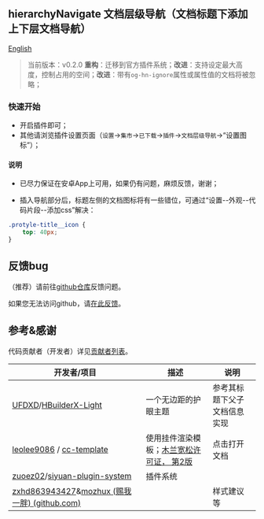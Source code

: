 ## hierarchyNavigate 文档层级导航（文档标题下添加上下层文档导航）

[English](README.md)

> 当前版本：v0.2.0 **重构**：迁移到官方插件系统；**改进**：支持设定最大高度，控制占用的空间；**改进**：带有`og-hn-ignore`属性或属性值的文档将被忽略；

### 快速开始

- 开启插件即可；
- 其他请浏览插件设置页面（`设置`→`集市`→`已下载`→`插件`→`文档层级导航`→“设置图标”）；

#### 说明

- 已尽力保证在安卓App上可用，如果仍有问题，麻烦反馈，谢谢；

- 插入导航部分后，标题左侧的文档图标将有一些错位，可通过“设置--外观--代码片段--添加css”解决：

```css
.protyle-title__icon {
    top: 40px;
}
```



## 反馈bug

（推荐）请前往[github仓库](https://github.com/OpaqueGlass/syplugin-my-plugin-collection)反馈问题。

如果您无法访问github，请[在此反馈](https://wj.qq.com/s2/12395364/b69f/)。

## 参考&感谢

代码贡献者（开发者）详见[贡献者列表](https://github.com/OpaqueGlass/syplugin-my-plugin-collection/graphs/contributors)。

| 开发者/项目                                                  | 描述                                                         | 说明                         |
| ------------------------------------------------------------ | ------------------------------------------------------------ | ---------------------------- |
| [UFDXD](https://github.com/UFDXD)/[HBuilderX-Light](https://github.com/UFDXD/HBuilderX-Light) | 一个无边距的护眼主题                                         | 参考其标题下父子文档信息实现 |
| [leolee9086](https://github.com/leolee9086) / [cc-template](https://github.com/leolee9086/cc-template) | 使用挂件渲染模板；[木兰宽松许可证， 第2版](https://github.com/leolee9086/cc-template/blob/main/LICENSE) | 点击打开文档                 |
| [zuoez02](https://github.com/zuoez02)/[siyuan-plugin-system](https://github.com/zuoez02/siyuan-plugin-system) | 插件系统                                                     |                              |
| [zxhd863943427](https://github.com/zxhd863943427)&[mozhux (赐我一胖) (github.com)](https://github.com/mozhux) |                                                              | 样式建议等                   |
